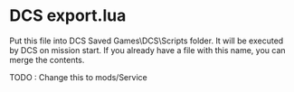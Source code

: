 # DCS export.lua

Put this file into DCS Saved Games\DCS\Scripts folder. It will be executed by DCS on mission start.
If you already have a file with this name, you can merge the contents.

TODO : Change this to mods/Service
